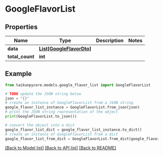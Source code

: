 # GoogleFlavorList


## Properties

Name | Type | Description | Notes
------------ | ------------- | ------------- | -------------
**data** | [**List[GoogleFlavorDto]**](GoogleFlavorDto.md) |  | 
**total_count** | **int** |  | 

## Example

```python
from taikunpycore.models.google_flavor_list import GoogleFlavorList

# TODO update the JSON string below
json = "{}"
# create an instance of GoogleFlavorList from a JSON string
google_flavor_list_instance = GoogleFlavorList.from_json(json)
# print the JSON string representation of the object
print(GoogleFlavorList.to_json())

# convert the object into a dict
google_flavor_list_dict = google_flavor_list_instance.to_dict()
# create an instance of GoogleFlavorList from a dict
google_flavor_list_from_dict = GoogleFlavorList.from_dict(google_flavor_list_dict)
```
[[Back to Model list]](../README.md#documentation-for-models) [[Back to API list]](../README.md#documentation-for-api-endpoints) [[Back to README]](../README.md)


